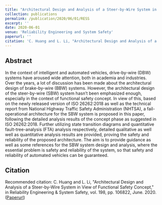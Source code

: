 ```yaml
---
title: "Architectural Design and Analysis of a Steer-by-Wire System in View of Functional Safety Concept"
collection: publications
permalink: /publication/2020/06/01/RESS
excerpt: ''
date: 2020-06-01
venue: 'Reliability Engineering and System Safety'
paperurl: ''
citation: 'C. Huang and L. Li, "Architectural Design and Analysis of a Steer-by-Wire System in View of Functional Safety Concept," in Reliability Engineering & System Safety, vol. 198, pp. 106822, June. 2020.'
---
```


## Abstract
In the context of intelligent and automated vehicles, drive-by-wire (DBW) systems have aroused wide attention, both in academia and industries. Over the years, a lot of discussion has been made about the architectural design of brake-by-wire (BBW) systems. However, the architectural design of the steer-by-wire (SBW) system hasn’t been emphasized enough, especially in the context of functional safety concept. In view of this, based on the newly released version of ISO 26262:2018 as well as the technical report from National Highway Traffic Safety Administration (NHTSA), a fail-operational architecture for the SBW system is proposed in this paper, following the detailed analysis results of the concept phase as suggested in ISO 26262:2018. Further utilizing state transition diagrams and quantitative fault-tree-analysis (FTA) analysis respectively, detailed qualitative as well well as quantitative analysis results are provided, proving the safety and reliability of the proposed architecture. The aim is to provide guidance as well as some references for the SBW system design and analysis, where the essential problem is safety and reliability of the system, so that safety and reliability of automated vehicles can be guaranteed.

## Citation
Recommended citation: C. Huang and L. Li, "Architectural Design and Analysis of a Steer-by-Wire System in View of Functional Safety Concept," in Reliability Engineering & System Safety, vol. 198, pp. 106822, June. 2020. ([Paperurl](https://www.sciencedirect.com/science/article/pii/S0951832019305034))

